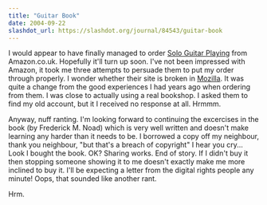 ```yaml
---
title: "Guitar Book"
date: 2004-09-22
slashdot_url: https://slashdot.org/journal/84543/guitar-book
---
```


<p>I would appear to have finally managed to order <a href="http://www.amazon.co.uk/exec/obidos/ASIN/0825694000/026-8427743-1791615">Solo Guitar Playing</a> from Amazon.co.uk. Hopefully it'll turn up soon. I've not been impressed with Amazon, it took me three attempts to persuade them to put my order through properly. I wonder whether their site is broken in <a href="http://www.mozilla.org/">Mozilla</a>. It was quite a change from the good experiences I had years ago when ordering from them. I was close to actually using a real bookshop. I asked them to find my old account, but it I received no response at all. Hrmmm.</p>
<p>Anyway, nuff ranting. I'm looking forward to continuing the excercises in the book (by Frederick M. Noad) which is very well written and doesn't make learning any harder than it needs to be. I borrowed a copy off my neighbour, thank you neighbour, "but that's a breach of copyright" I hear you cry... Look I bought the book. OK? Sharing works. End of story. If I didn't buy it then stopping someone showing it to me doesn't exactly make me more inclined to buy it. I'll be expecting a letter from the digital rights people any minute! Oops, that sounded like another rant.</p>
<p>Hrm.</p>

